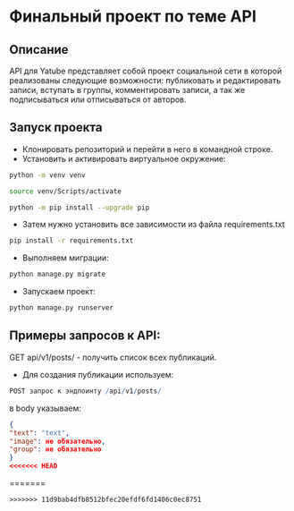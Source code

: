 # Финальный проект по теме API
## Описание
API для Yatube представляет собой проект социальной сети в которой реализованы следующие возможности: 
публиковать и редактировать записи, вступать в группы, комментировать записи, а так же подписываться или отписываться от авторов.

## Запуск проекта
- Клонировать репозиторий и перейти в него в командной строке.
- Установить и активировать виртуальное окружение:

```bash
python -m venv venv
```

```bash
source venv/Scripts/activate
```

```bash
python -m pip install --upgrade pip
```

- Затем нужно установить все зависимости из файла requirements.txt

```bash
pip install -r requirements.txt
```

- Выполняем миграции:

```bash
python manage.py migrate
```

- Запускаем проект:

```bash
python manage.py runserver
```

## Примеры запросов к API:
GET api/v1/posts/ - получить список всех публикаций.

- Для создания публикации используем:

```r
POST запрос к эндпоинту /api/v1/posts/
```

в body указываем:

```json
{
"text": "text",
"image": не обязательно,
"group": не обязательно
}
<<<<<<< HEAD
```
=======
```
>>>>>>> 11d9bab4dfb8512bfec20efdf6fd1406c0ec8751
